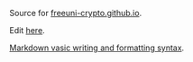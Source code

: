 Source for [freeuni-crypto.github.io](https://freeuni-crypto.github.io).

Edit [here](https://github.com/freeuni-crypto/freeuni-crypto.github.io/edit/main/index.md).

[Markdown vasic writing and formatting syntax](https://docs.github.com/en/github/writing-on-github/getting-started-with-writing-and-formatting-on-github/basic-writing-and-formatting-syntax).
